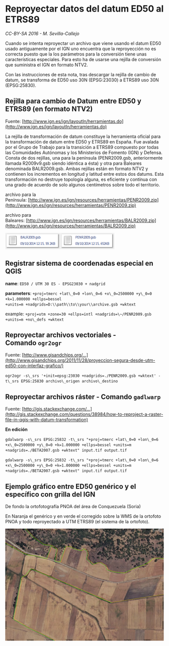Reproyectar datos del datum ED50 al ETRS89
==========================================

*CC-BY-SA 2016 - M. Sevilla-Callejo*

Cuando se intenta reproyectar un archivo que viene usando el datum ED50
usado antiguamente por el IGN uno encuentra que la reproyección no es
correcta puesto que la los parámetros para la conversión tiene unas
características especiales. Para esto ha de usarse una rejilla de
conversión que suministra el IGN en formato NTV2.

Con las instrucciones de esta nota, tras descargar la rejilla de cambio
de datum, se transforma de ED50 uso 30N (EPSG:23030) a ETRS89 uso 30N
(EPSG:25830).

## Rejilla para cambio de Datum entre ED50 y ETRS89 (en formato NTV2)

Fuente: [http://www.ign.es/ign/layoutIn/herramientas.do](http://www.ign.es/ign/layoutIn/herramientas.do)

La rejilla de transformación de datum constituye la herramienta oficial
para la transformación de datum entre ED50 y ETRS89 en España. Fue
avalada por el Grupo de Trabajo para la transición a ETRS89 compuesto
por todas las Comunidades Autónomas y los Ministerios de Fomento (IGN) y
Defensa. Consta de dos rejillas, una para la península (PENR2009.gsb,
anteriormente llamada R2009v9.gsb siendo idéntica a ésta) y otra para
Baleares denominada BALR2009.gsb. Ambas rejillas están en formato NTV2 y
contienen los incrementos en longitud y latitud entre estos dos datums.
Esta transformación no destruye topología alguna, es eficiente y
contínua con una grado de acuerdo de solo algunos centímetros sobre todo
el territorio.


archivo para la
Península: [http://www.ign.es/ign/resources/herramientas/PENR2009.zip](http://www.ign.es/ign/resources/herramientas/PENR2009.zip)

archivo para
Baleares: [http://www.ign.es/ign/resources/herramientas/BALR2009.zip](http://www.ign.es/ign/resources/herramientas/BALR2009.zip)


[![BALR2009.gsb](911de68682181373b3c1430cc6c5ee66.png)](BALR2009.gsb)[![PENR2009.gsb](4ec69f3d51cb5ab387376f0e664b6a80.png)](PENR2009.gsb)



## Registrar sistema de coordenadas especial en QGIS

**name**: `ED50 / UTM 30 ES - EPSG23030 + nadgrid`

**parameters**: `+proj=tmerc +lat\_0=0 +lon\_0=6 +x\_0=2500000 +y\_0=0 +k=1.000000 +ellps=bessel +units=m +nadgrids=D:\\path\\to\\your\\archive.gsb +wktext`

example: `+proj=utm +zone=30 +ellps=intl +nadgrids=\~/PENR2009.gsb +units=m +no\_defs +wktext`

## Reproyectar archivos vectoriales - Comando `ogr2ogr`

Fuente: [http://www.gisandchips.org/...](http://www.gisandchips.org/2011/11/28/proyeccion-segura-desde-utm-ed50-con-interfaz-grafico/)

`ogr2ogr -s\_srs '+init=epsg:23030 +nadgrids=./PENR2009.gsb +wktext' -t\_srs EPSG:25830 archivo\_origen archivo\_destino`


## Reproyectar archivos ráster - Comando `gadlwarp`

Fuente: [http://gis.stackexchange.com/...](http://gis.stackexchange.com/questions/38984/how-to-reproject-a-raster-file-in-qgis-with-datum-transformation)


**En edición**

`gdalwarp -s\_srs EPSG:25832 -t\_srs "+proj=tmerc +lat\_0=0 +lon\_0=6 +x\_0=2500000 +y\_0=0 +k=1.000000 +ellps=bessel +units=m +nadgrids=./BETA2007.gsb +wktext" input.tif output.tif`

`gdalwarp -s\_srs EPSG:25832 -t\_srs "+proj=tmerc +lat\_0=0 +lon\_0=6 +x\_0=2500000 +y\_0=0 +k=1.000000 +ellps=bessel +units=m +nadgrids=./BETA2007.gsb +wktext" input.tif output.tif`


## Ejemplo gráfico entre ED50 genérico y el específico con grilla del IGN

De fondo la ortofotografía PNOA del área de Conquezuela (Soria)

En Naranja el genérico y en verde el corregido sobre la WMS de la ortofoto PNOA y todo reproyectado a UTM ETRS89 (el sistema de la ortofoto).

![comparativa ed50](ed50_compare.png)
